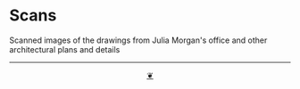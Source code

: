 # Scans

Scanned images of the drawings from Julia Morgan's office and other architectural plans and details

***

<center title="Hello! Click me to go up to the top" ><a class=aDingbat href=javascript:window.scrollTo(0,0);> ❦ </a></center>
